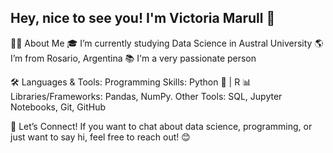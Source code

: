 ## Hey, nice to see you! I'm Victoria Marull 🥰

👩‍💻 About Me
🎓 I’m currently studying Data Science in Austral University
🌎 I’m from Rosario, Argentina
📚 I'm a very passionate person

🛠️ Languages & Tools:
Programming Skills: Python 🐍 | R 📊
Libraries/Frameworks: Pandas, NumPy.
Other Tools: SQL, Jupyter Notebooks, Git, GitHub

💬 Let’s Connect!
If you want to chat about data science, programming, or just want to say hi, feel free to reach out! 😊
<!--
**VictoriaMarull/VictoriaMarull** is a ✨ _special_ ✨ repository because its `README.md` (this file) appears on your GitHub profile.

Here are some ideas to get you started:

##I’m currently studying data science in Austral University
- 🌱 I’m currently learning ...
- 👯 I’m looking to collaborate on ...
- 🤔 I’m looking for help with ...
- 💬 Ask me about ...
- 📫 How to reach me: ...
- 😄 Pronouns: ...
- ⚡ Fun fact: ...
-->
